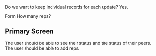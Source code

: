 Do we want to keep individual records for each update? Yes.

Form
How many reps?

## Primary Screen

The user should be able to see their status and the status of their peers.
The user should be able to add reps.
